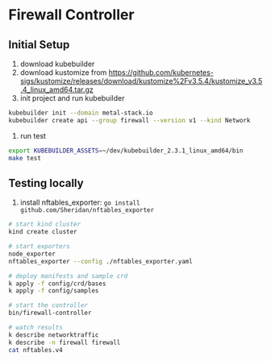 # Firewall Controller


## Initial Setup

1. download kubebuilder
1. download kustomize from https://github.com/kubernetes-sigs/kustomize/releases/download/kustomize%2Fv3.5.4/kustomize_v3.5.4_linux_amd64.tar.gz
1. init project and run kubebuilder

```bash
kubebuilder init --domain metal-stack.io
kubebuilder create api --group firewall --version v1 --kind Network
```

1. run test

```bash
export KUBEBUILDER_ASSETS=~/dev/kubebuilder_2.3.1_linux_amd64/bin
make test
```

## Testing locally

1. install nftables_exporter: `go install github.com/Sheridan/nftables_exporter`

```bash
# start kind cluster
kind create cluster

# start exporters
node_exporter
nftables_exporter --config ./nftables_exporter.yaml

# deploy manifests and sample crd
k apply -f config/crd/bases
k apply -f config/samples

# start the controller
bin/firewall-controller

# watch results
k describe networktraffic
k describe -n firewall firewall
cat nftables.v4
```
